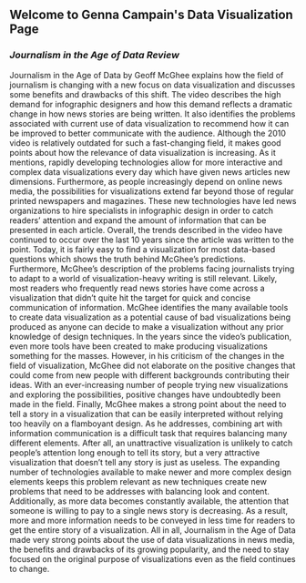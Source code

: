 ## Welcome to Genna Campain's Data Visualization Page

### _Journalism in the Age of Data Review_

Journalism in the Age of Data by Geoff McGhee explains how the field of journalism is changing with a new focus on data visualization and discusses some benefits and drawbacks of this shift. The video describes the high demand for infographic designers and how this demand reflects a dramatic change in how news stories are being written. It also identifies the problems associated with current use of data visualization to recommend how it can be improved to better communicate with the audience. 
	Although the 2010 video is relatively outdated for such a fast-changing field, it makes good points about how the relevance of data visualization is increasing. As it mentions, rapidly developing technologies allow for more interactive and complex data visualizations every day which have given news articles new dimensions. Furthermore, as people increasingly depend on online news media, the possibilities for visualizations extend far beyond those of regular printed newspapers and magazines. These new technologies have led news organizations to hire specialists in infographic design in order to catch readers’ attention and expand the amount of information that can be presented in each article. Overall, the trends described in the video have continued to occur over the last 10 years since the article was written to the point. Today, it is fairly easy to find a visualization for most data-based questions which shows the truth behind McGhee’s predictions.
	Furthermore, McGhee’s description of the problems facing journalists trying to adapt to a world of visualization-heavy writing is still relevant. Likely, most readers who frequently read news stories have come across a visualization that didn’t quite hit the target for quick and concise communication of information. McGhee identifies the many available tools to create data visualization as a potential cause of bad visualizations being produced as anyone can decide to make a visualization without any prior knowledge of design techniques. In the years since the video’s publication, even more tools have been created to make producing visualizations something for the masses. However, in his criticism of the changes in the field of visualization, McGhee did not elaborate on the positive changes that could come from new people with different backgrounds contributing their ideas. With an ever-increasing number of people trying new visualizations and exploring the possibilities, positive changes have undoubtedly been made in the field.
	Finally, McGhee makes a strong point about the need to tell a story in a visualization that can be easily interpreted without relying too heavily on a flamboyant design. As he addresses, combining art with information communication is a difficult task that requires balancing many different elements. After all, an unattractive visualization is unlikely to catch people’s attention long enough to tell its story, but a very attractive visualization that doesn’t tell any story is just as useless. The expanding number of technologies available to make newer and more complex design elements keeps this problem relevant as new techniques create new problems that need to be addresses with balancing look and content. Additionally, as more data becomes constantly available, the attention that someone is willing to pay to a single news story is decreasing. As a result, more and more information needs to be conveyed in less time for readers to get the entire story of a visualization.
	All in all, Journalism in the Age of Data made very strong points about the use of data visualizations in news media, the benefits and drawbacks of its growing popularity, and the need to stay focused on the original purpose of visualizations even as the field continues to change.
